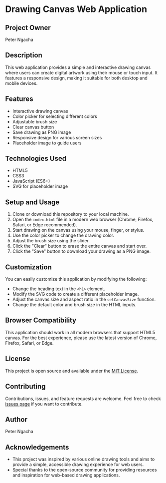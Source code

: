 # Drawing Canvas Web Application

## Project Owner
Peter Ngacha

## Description
This web application provides a simple and interactive drawing canvas where users can create digital artwork using their mouse or touch input. It features a responsive design, making it suitable for both desktop and mobile devices.

## Features
- Interactive drawing canvas
- Color picker for selecting different colors
- Adjustable brush size
- Clear canvas button
- Save drawing as PNG image
- Responsive design for various screen sizes
- Placeholder image to guide users

## Technologies Used
- HTML5
- CSS3
- JavaScript (ES6+)
- SVG for placeholder image

## Setup and Usage
1. Clone or download this repository to your local machine.
2. Open the `index.html` file in a modern web browser (Chrome, Firefox, Safari, or Edge recommended).
3. Start drawing on the canvas using your mouse, finger, or stylus.
4. Use the color picker to change the drawing color.
5. Adjust the brush size using the slider.
6. Click the "Clear" button to erase the entire canvas and start over.
7. Click the "Save" button to download your drawing as a PNG image.

## Customization
You can easily customize this application by modifying the following:

- Change the heading text in the `<h1>` element.
- Modify the SVG code to create a different placeholder image.
- Adjust the canvas size and aspect ratio in the `setCanvasSize` function.
- Change the default color and brush size in the HTML inputs.

## Browser Compatibility
This application should work in all modern browsers that support HTML5 canvas. For the best experience, please use the latest version of Chrome, Firefox, Safari, or Edge.

## License
This project is open source and available under the [MIT License](https://opensource.org/licenses/MIT).

## Contributing
Contributions, issues, and feature requests are welcome. Feel free to check [issues page](https://github.com/yourusername/drawing-canvas/issues) if you want to contribute.

## Author
Peter Ngacha

## Acknowledgements
- This project was inspired by various online drawing tools and aims to provide a simple, accessible drawing experience for web users.
- Special thanks to the open-source community for providing resources and inspiration for web-based drawing applications.